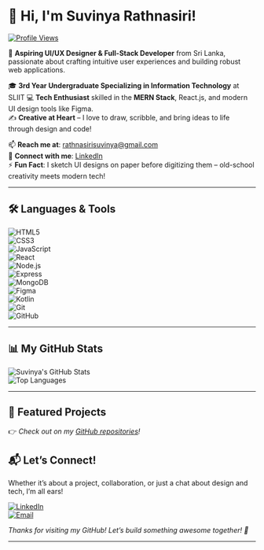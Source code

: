 # 👋 Hi, I'm Suvinya Rathnasiri!  

[![Profile Views](https://komarev.com/ghpvc/?username=SuvinyaRathnasiri&color=blue)](https://github.com/SuvinyaRathnasiri)  

🌟 **Aspiring UI/UX Designer & Full-Stack Developer** from Sri Lanka, passionate about crafting intuitive user experiences and building robust web applications.  

🎓 **3rd Year Undergraduate Specializing in Information Technology** at SLIIT 
💻 **Tech Enthusiast** skilled in the **MERN Stack**, React.js, and modern UI design tools like Figma.  
✍️ **Creative at Heart** – I love to draw, scribble, and bring ideas to life through design and code!  

📫 **Reach me at**: [rathnasirisuvinya@gmail.com](mailto:rathnasirisuvinya@gmail.com)  
🔗 **Connect with me**: [LinkedIn]([https://www.linkedin.com/in/suvinya-rathnasiri)   
⚡ **Fun Fact**: I sketch UI designs on paper before digitizing them – old-school creativity meets modern tech!   

---

## 🛠️ Languages & Tools  

![HTML5](https://img.shields.io/badge/-HTML5-E34F26?logo=html5&logoColor=white)  
![CSS3](https://img.shields.io/badge/-CSS3-1572B6?logo=css3&logoColor=white)  
![JavaScript](https://img.shields.io/badge/-JavaScript-F7DF1E?logo=javascript&logoColor=black)  
![React](https://img.shields.io/badge/-React-61DAFB?logo=react&logoColor=black)  
![Node.js](https://img.shields.io/badge/-Node.js-339933?logo=node.js&logoColor=white)  
![Express](https://img.shields.io/badge/-Express-000000?logo=express&logoColor=white)  
![MongoDB](https://img.shields.io/badge/-MongoDB-47A248?logo=mongodb&logoColor=white)  
![Figma](https://img.shields.io/badge/-Figma-F24E1E?logo=figma&logoColor=white)  
![Kotlin](https://img.shields.io/badge/-Kotlin-0095D5?logo=kotlin&logoColor=white)  
![Git](https://img.shields.io/badge/-Git-F05032?logo=git&logoColor=white)  
![GitHub](https://img.shields.io/badge/-GitHub-181717?logo=github&logoColor=white)  


---

## 📊 My GitHub Stats  

![Suvinya's GitHub Stats](https://github-readme-stats.vercel.app/api?username=SuvinyaRathnasiri&show_icons=true&theme=radical)  
![Top Languages](https://github-readme-stats.vercel.app/api/top-langs/?username=SuvinyaRathnasiri&layout=compact&theme=radical)  

---

## 🌟 Featured Projects  

👉 *Check out on my [GitHub repositories](https://github.com/SuvinyaRathnasiri?tab=repositories)!*  


## 📬 Let’s Connect!  

Whether it’s about a project, collaboration, or just a chat about design and tech, I’m all ears!  

[![LinkedIn](https://img.shields.io/badge/-LinkedIn-0077B5?logo=linkedin&logoColor=white)](https://www.linkedin.com/in/suvinya-rathnasiri/) <!-- Replace with your actual link -->  
[![Email](https://img.shields.io/badge/-Email-D14836?logo=gmail&logoColor=white)](mailto:rathnasirisuvinya@gmail.com)  


*Thanks for visiting my GitHub! Let’s build something awesome together! 🚀*  

---

